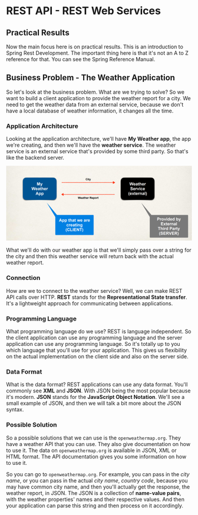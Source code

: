 # REST API - REST Web Services

## Practical Results 

Now the main focus here is on practical results. This is an introduction to Spring Rest Development. The important thing here is that it's not an A to Z reference for that. You can see the Spring Reference Manual. 

## Business Problem - The Weather Application 

So let's look at the business problem. What are we trying to solve? So we want to build a client application to provide the weather report for a city. We need to get the weather data from an external service, because we don't have a local database of weather information, it changes all the time. 
 
### **Application Architecture**

Looking at the application architecture, we'll have **My Weather app**, the app we're creating, and then we'll have the **weather service**. The weather service is an external service that's provided by some third party. So that's like the backend server. 

<img alt="image" src="1-img-001.png" width="100%" height="50%"/> 

What we'll do with our weather app is that we'll simply pass over a string for the city and then this weather service will return back with the actual weather report. 

### **Connection** 

How are we to connect to the weather service? Well, we can make REST API calls over HTTP. **REST** stands for the **Representational State transfer**. It's a lightweight approach for communicating between applications. 

### Programming Language 

What programming language do we use? REST is language independent. So the client application can use any programming language and the server application can use any programming language. So it's totally up to you which language that you'll use for your application. This gives us flexibility on the actual implementation on the client side and also on the server side.

### **Data Format** 

What is the data format? REST applications can use any data format. You'll commonly see **XML** and **JSON**. With JSON being the most popular because it's modern. **JSON** stands for the **JavaScript Object Notation**. We'll see a small example of JSON, and then we will talk a bit more about the JSON syntax.

### **Possible Solution** 

So a possible solutions that we can use is the `openweathermap.org`. They have a weather API that you can use. They also give documentation on how to use it. The data on `openweathermap.org` is available in JSON, XML or HTML format. The API documentation gives you some information on how to use it.

So you can go to `openweathermap.org`. For example, you can pass in the *city name*, or you can pass in the actual *city name*, *country code*, because you may have common city name, and then you'll actually get the response, the weather report, in JSON. The JSON is a collection of **name-value pairs**, with the weather properties' names and their respective values. And then your application can parse this string and then process on it accordingly.
